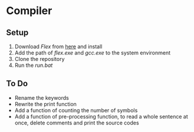 # Compiler

## Setup

1. Download *Flex* from [here](https://www.technorange.com/wp-content/uploads/Flex%20Windows%20%5BLex%20and%20Yacc%5D.exe) and install
2. Add the path of *flex.exe* and *gcc.exe* to the system environment
3. Clone the repository
4. Run the *run.bat*



## To Do

* Rename the keywords
* Rewrite the print function
* Add a function of counting the number of symbols
* Add a function of pre-processing function, to read a whole sentence at once, delete comments and print the source codes